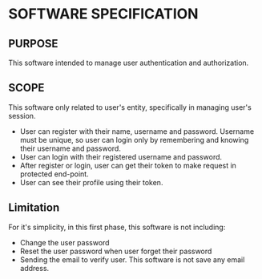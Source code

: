 # SOFTWARE SPECIFICATION

## PURPOSE
This software intended to manage user authentication and authorization.

## SCOPE
This software only related to user's entity, specifically in managing user's session.

* User can register with their name, username and password. Username must be unique, so user can login only by remembering and knowing their username and password.
* User can login with their registered username and password.
* After register or login, user can get their token to make request in protected end-point.
* User can see their profile using their token.


## Limitation
For it's simplicity, in this first phase, this software is not including:
* Change the user password
* Reset the user password when user forget their password
* Sending the email to verify user. This software is not save any email address.

